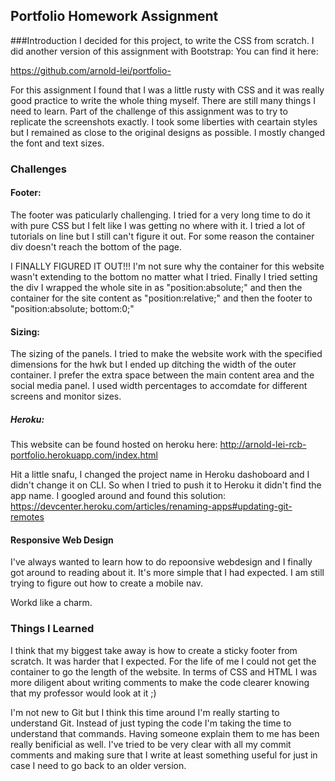 ## Portfolio Homework Assignment
###Introduction
I decided for this project, to write the CSS from scratch. I did another version of this assignment with Bootstrap: You can find it here:

https://github.com/arnold-lei/portfolio-

For this assignment I found that I was a little rusty with CSS and it was really good practice to write the whole thing myself. There are still many things I need to learn. Part of the challenge of this assignment was to try to replicate the screenshots exactly. I took some liberties with ceartain styles but I remained as close to the original designs as possible. I mostly changed the font and text sizes. 

### Challenges

#### Footer:
The footer was paticularly challenging. I tried for a very long time to do it with pure CSS but I felt like I was getting no where with it. I tried a lot of tutorials on line but I still can't figure it out. For some reason the container div doesn't reach the bottom of the page.

I FINALLY FIGURED IT OUT!!! I'm not sure why the container for this website wasn't extending to the bottom no matter what I tried. Finally I tried setting the div I wrapped the whole site in as "position:absolute;" and then the container for the site content as "position:relative;" and then the footer to "position:absolute; bottom:0;" 
 
#### Sizing:
The sizing of the panels. I tried to make the website work with the specified dimensions for the hwk but I ended up ditching the width of the outer container. I prefer the extra space between the main content area and the social media panel. I used width percentages to accomdate for different screens and monitor sizes.

##### Heroku:
This website can be found hosted on heroku here:
http://arnold-lei-rcb-portfolio.herokuapp.com/index.html

Hit a little snafu, I changed the project name in Heroku dashoboard and I didn't change it on CLI. So when I tried to push it to Heroku it didn't find the app name. I googled around and found this solution:
https://devcenter.heroku.com/articles/renaming-apps#updating-git-remotes

#### Responsive Web Design
I've always wanted to learn how to do repoonsive webdesign and I finally got around to reading about it. It's more simple that I had expected. I am still trying to figure out how to create a mobile nav.

Workd like a charm.

### Things I Learned
I think that my biggest take away is how to create a sticky footer from scratch. It was harder that I expected. For the life of me I could not get the container to go the length of the website. In terms of CSS and HTML I was more diligent about writing comments to make the code clearer knowing that my professor would look at it ;) 

I'm not new to Git but I think this time around I'm really starting to understand Git. Instead of just typing the code I'm taking the time to understand that commands. Having someone explain them to me has been really benificial as well. I've tried to be very clear with all my commit comments and making sure that I write at least something useful for just in case I need to go back to an older version. 

